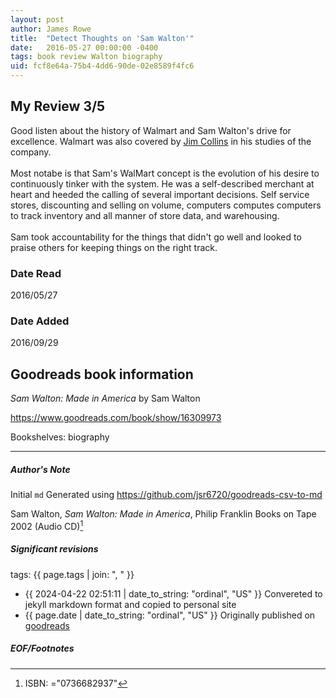 ```yaml
---
layout: post
author: James Rowe
title:  "Detect Thoughts on 'Sam Walton'"
date:   2016-05-27 00:00:00 -0400
tags: book review Walton biography
uid: fcf8e64a-75b4-4dd6-90de-02e8589f4fc6
---
```


<!-- highly dependent on how you personally use jekyll templates, and how you want this to show up -->
<!-- escape any jekyll keys with double brackets -->

## My Review 3/5

Good listen about the history of Walmart and Sam Walton's drive for excellence. Walmart was also covered by [Jim Collins](https://www.goodreads.com/author/show/2826) in his studies of the company. <br/><br/>Most notabe is that Sam's WalMart concept is the evolution of his desire to continuously tinker with the system. He was a self-described merchant at heart and heeded the calling of several important decisions. Self service stores, discounting and selling on volume, computers computes computers to track inventory and all manner of store data, and warehousing.<br/><br/>Sam took accountability for the things that didn't go well and looked to praise others for keeping things on the right track.

### Date Read
2016/05/27

### Date Added
2016/09/29

## Goodreads book information

*Sam Walton: Made in America* by Sam Walton

https://www.goodreads.com/book/show/16309973

Bookshelves: biography

---

##### Author's Note

Initial `md` Generated using https://github.com/jsr6720/goodreads-csv-to-md

Sam Walton, *Sam Walton: Made in America*, Philip Franklin Books on Tape 2002 (Audio CD)[^1]

##### Significant revisions

tags: {{ page.tags | join: ", " }} <!-- todo move this somewhere -->

- {{ 2024-04-22 02:51:11 | date_to_string: "ordinal", "US" }} Convereted to jekyll markdown format and copied to personal site
- {{ page.date | date_to_string: "ordinal", "US" }} Originally published on [goodreads](https://www.goodreads.com)

##### EOF/Footnotes

[^1]: ISBN: ="0736682937"